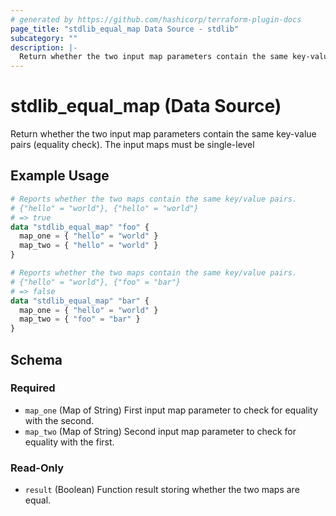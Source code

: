 ```yaml
---
# generated by https://github.com/hashicorp/terraform-plugin-docs
page_title: "stdlib_equal_map Data Source - stdlib"
subcategory: ""
description: |-
  Return whether the two input map parameters contain the same key-value pairs (equality check). The input maps must be single-level
---
```


# stdlib_equal_map (Data Source)

Return whether the two input map parameters contain the same key-value pairs (equality check). The input maps must be single-level

## Example Usage

```terraform
# Reports whether the two maps contain the same key/value pairs.
# {"hello" = "world"}, {"hello" = "world"}
# => true
data "stdlib_equal_map" "foo" {
  map_one = { "hello" = "world" }
  map_two = { "hello" = "world" }
}

# Reports whether the two maps contain the same key/value pairs.
# {"hello" = "world"}, {"foo" = "bar"}
# => false
data "stdlib_equal_map" "bar" {
  map_one = { "hello" = "world" }
  map_two = { "foo" = "bar" }
}
```

<!-- schema generated by tfplugindocs -->
## Schema

### Required

- `map_one` (Map of String) First input map parameter to check for equality with the second.
- `map_two` (Map of String) Second input map parameter to check for equality with the first.

### Read-Only

- `result` (Boolean) Function result storing whether the two maps are equal.
